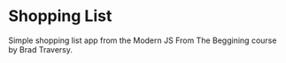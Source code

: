 # Shopping List

Simple shopping list app from the Modern JS From The Beggining course by Brad Traversy.
